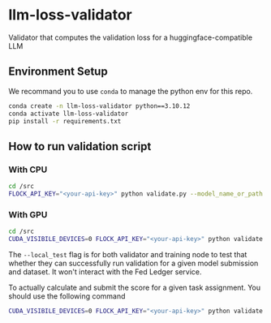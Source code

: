 # llm-loss-validator
Validator that computes the validation loss for a huggingface-compatible LLM

## Environment Setup

We recommand you to use `conda` to manage the python env for this repo.

```bash
conda create -n llm-loss-validator python==3.10.12
conda activate llm-loss-validator
pip install -r requirements.txt
```

## How to run validation script

### With CPU

```bash
cd /src
FLOCK_API_KEY="<your-api-key>" python validate.py --model_name_or_path Qwen/Qwen1.5-1.8B-Chat --template_name qwen --max_seq_length 128 --local_test --validation_args_file validation_config_cpu.json.example
```

### With GPU

```bash
cd /src
CUDA_VISIBILE_DEVICES=0 FLOCK_API_KEY="<your-api-key>" python validate.py --model_name_or_path Qwen/Qwen1.5-1.8B-Chat --template_name qwen --max_seq_length 128 --local_test --validation_args_file validation_config.json.example
```

The `--local_test` flag is for both validator and training node to test that whether they can successfully run validation for a given model submission and dataset. It won't interact with the Fed Ledger service.

To actually calculate and submit the score for a given task assignment. You should use the following command

```bash
CUDA_VISIBILE_DEVICES=0 FLOCK_API_KEY="<your-api-key>" python validate.py --model_name_or_path Qwen/Qwen1.5-1.8B-Chat --template_name qwen --max_seq_length 128 --assignment_id <assignment-id> --validation_args_file validation_config.json.example
```